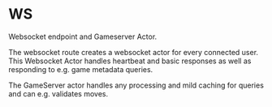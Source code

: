 # WS

Websocket endpoint and Gameserver Actor.

The websocket route creates a websocket actor for every connected user. This Websocket Actor handles heartbeat and basic responses as well as responding to e.g. game metadata queries.

The GameServer actor handles any processing and mild caching for queries and can e.g. validates moves.
